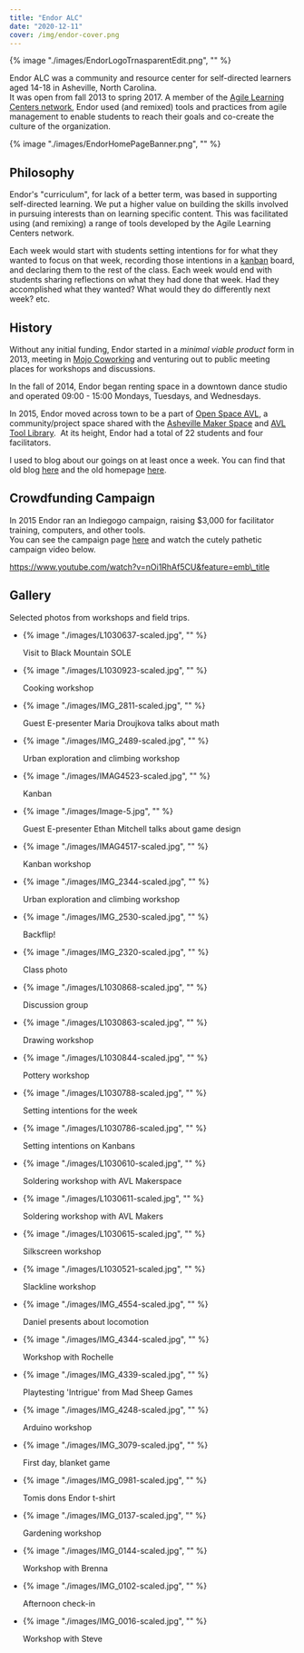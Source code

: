 ```yaml
---
title: "Endor ALC"
date: "2020-12-11"
cover: /img/endor-cover.png
---
```


{% image "./images/EndorLogoTrnasparentEdit.png", "" %}

Endor ALC was a community and resource center for self-directed learners aged 14-18 in Asheville, North Carolina.  
It was open from fall 2013 to spring 2017. A member of the [Agile Learning Centers network](https://agilelearningcenters.org/), Endor used (and remixed) tools and practices from agile management to enable students to reach their goals and co-create the culture of the organization.

{% image "./images/EndorHomePageBanner.png", "" %}


## Philosophy

Endor's "curriculum", for lack of a better term, was based in supporting self-directed learning. We put a higher value on building the skills involved in pursuing interests than on learning specific content. This was facilitated using (and remixing) a range of tools developed by the Agile Learning Centers network.

Each week would start with students setting intentions for for what they wanted to focus on that week, recording those intentions in a [kanban](https://en.wikipedia.org/wiki/Kanban_(development)) board, and declaring them to the rest of the class. Each week would end with students sharing reflections on what they had done that week. Had they accomplished what they wanted? What would they do differently next week? etc.

## History

Without any initial funding, Endor started in a _minimal viable product_ form in 2013, meeting in [Mojo Coworking](https://www.mojocoworking.com/en) and venturing out to public meeting places for workshops and discussions.

In the fall of 2014, Endor began renting space in a downtown dance studio and operated 09:00 - 15:00 Mondays, Tuesdays, and Wednesdays.

In 2015, Endor moved across town to be a part of [Open Space AVL](http://www.openspaceavl.org/), a community/project space shared with the [Asheville Maker Space](http://ashevillemakers.org/) and [AVL Tool Library](https://ashevilletoollibrary.org/).  At its height, Endor had a total of 22 students and four facilitators.

I used to blog about our goings on at least once a week. You can find that old blog [here](https://endor.agilelearningcenters.org/blog/) and the old homepage [here](https://endor.agilelearningcenters.org/).

## Crowdfunding Campaign

In 2015 Endor ran an Indiegogo campaign, raising $3,000 for facilitator training, computers, and other tools.  
You can see the campaign page [here](https://www.indiegogo.com/projects/endor-alc#/) and watch the cutely pathetic campaign video below.

https://www.youtube.com/watch?v=nOi1RhAf5CU&feature=emb\_title

## Gallery

Selected photos from workshops and field trips.

- {% image "./images/L1030637-scaled.jpg", "" %}
    
    Visit to Black Mountain SOLE
    
- {% image "./images/L1030923-scaled.jpg", "" %}
    
    Cooking workshop
    
- {% image "./images/IMG_2811-scaled.jpg", "" %}
    
    Guest E-presenter Maria Droujkova talks about math
    
- {% image "./images/IMG_2489-scaled.jpg", "" %}
    
    Urban exploration and climbing workshop
    
- {% image "./images/IMAG4523-scaled.jpg", "" %}
    
    Kanban
    
- {% image "./images/Image-5.jpg", "" %}
    
    Guest E-presenter Ethan Mitchell talks about game design
    
- {% image "./images/IMAG4517-scaled.jpg", "" %}
    
    Kanban workshop
    
- {% image "./images/IMG_2344-scaled.jpg", "" %}
    
    Urban exploration and climbing workshop
    
- {% image "./images/IMG_2530-scaled.jpg", "" %}
    
    Backflip!
    
- {% image "./images/IMG_2320-scaled.jpg", "" %}
    
    Class photo
    
- {% image "./images/L1030868-scaled.jpg", "" %}
    
    Discussion group
    
- {% image "./images/L1030863-scaled.jpg", "" %}
    
    Drawing workshop
    
- {% image "./images/L1030844-scaled.jpg", "" %}
    
    Pottery workshop
    
- {% image "./images/L1030788-scaled.jpg", "" %}
    
    Setting intentions for the week
    
- {% image "./images/L1030786-scaled.jpg", "" %}
    
    Setting intentions on Kanbans
    
- {% image "./images/L1030610-scaled.jpg", "" %}
    
    Soldering workshop with AVL Makerspace
    
- {% image "./images/L1030611-scaled.jpg", "" %}
    
    Soldering workshop with AVL Makers
    
- {% image "./images/L1030615-scaled.jpg", "" %}
    
    Silkscreen workshop
    
- {% image "./images/L1030521-scaled.jpg", "" %}
    
    Slackline workshop
    
- {% image "./images/IMG_4554-scaled.jpg", "" %}
    
    Daniel presents about locomotion
    
- {% image "./images/IMG_4344-scaled.jpg", "" %}
    
    Workshop with Rochelle
    
- {% image "./images/IMG_4339-scaled.jpg", "" %}
    
    Playtesting 'Intrigue' from Mad Sheep Games
    
- {% image "./images/IMG_4248-scaled.jpg", "" %}
    
    Arduino workshop
    
- {% image "./images/IMG_3079-scaled.jpg", "" %}
    
    First day, blanket game
    
- {% image "./images/IMG_0981-scaled.jpg", "" %}
    
    Tomis dons Endor t-shirt
    
- {% image "./images/IMG_0137-scaled.jpg", "" %}
    
    Gardening workshop
    
- {% image "./images/IMG_0144-scaled.jpg", "" %}
    
    Workshop with Brenna
    
- {% image "./images/IMG_0102-scaled.jpg", "" %}
    
    Afternoon check-in
    
- {% image "./images/IMG_0016-scaled.jpg", "" %}
    
    Workshop with Steve
